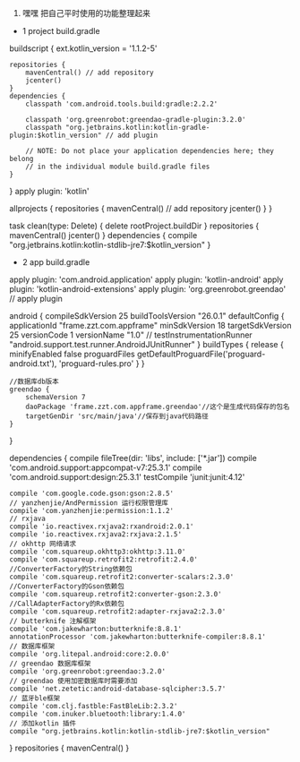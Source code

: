1. 嘿嘿
把自己平时使用的功能整理起来


- 1 project build.gradle

buildscript {
    ext.kotlin_version = '1.1.2-5'

    repositories {
        mavenCentral() // add repository
        jcenter()
    }
    dependencies {
        classpath 'com.android.tools.build:gradle:2.2.2'

        classpath 'org.greenrobot:greendao-gradle-plugin:3.2.0'
        classpath "org.jetbrains.kotlin:kotlin-gradle-plugin:$kotlin_version" // add plugin

        // NOTE: Do not place your application dependencies here; they belong
        // in the individual module build.gradle files
    }
}
apply plugin: 'kotlin'

allprojects {
    repositories {
        mavenCentral() // add repository
        jcenter()
    }
}

task clean(type: Delete) {
    delete rootProject.buildDir
}
repositories {
    mavenCentral()
    jcenter()
}
dependencies {
    compile "org.jetbrains.kotlin:kotlin-stdlib-jre7:$kotlin_version"
}


- 2 app build.gradle

apply plugin: 'com.android.application'
apply plugin: 'kotlin-android'
apply plugin: 'kotlin-android-extensions'
apply plugin: 'org.greenrobot.greendao' // apply plugin

android {
    compileSdkVersion 25
    buildToolsVersion "26.0.1"
    defaultConfig {
        applicationId "frame.zzt.com.appframe"
        minSdkVersion 18
        targetSdkVersion 25
        versionCode 1
        versionName "1.0"
//        testInstrumentationRunner "android.support.test.runner.AndroidJUnitRunner"
    }
    buildTypes {
        release {
            minifyEnabled false
            proguardFiles getDefaultProguardFile('proguard-android.txt'), 'proguard-rules.pro'
        }
    }

    //数据库db版本
    greendao {
        schemaVersion 7
        daoPackage 'frame.zzt.com.appframe.greendao'//这个是生成代码保存的包名
        targetGenDir 'src/main/java'//保存到java代码路径
    }
}

dependencies {
    compile fileTree(dir: 'libs', include: ['*.jar'])
    compile 'com.android.support:appcompat-v7:25.3.1'
    compile 'com.android.support:design:25.3.1'
    testCompile 'junit:junit:4.12'

    compile 'com.google.code.gson:gson:2.8.5'
    // yanzhenjie/AndPermission 运行权限管理库
    compile 'com.yanzhenjie:permission:1.1.2'
    // rxjava
    compile 'io.reactivex.rxjava2:rxandroid:2.0.1'
    compile 'io.reactivex.rxjava2:rxjava:2.1.5'
    // okhttp 网络请求
    compile 'com.squareup.okhttp3:okhttp:3.11.0'
    compile 'com.squareup.retrofit2:retrofit:2.4.0'
    //ConverterFactory的String依赖包
    compile 'com.squareup.retrofit2:converter-scalars:2.3.0'
    //ConverterFactory的Gson依赖包
    compile 'com.squareup.retrofit2:converter-gson:2.3.0'
    //CallAdapterFactory的Rx依赖包
    compile 'com.squareup.retrofit2:adapter-rxjava2:2.3.0'
    // butterknife 注解框架
    compile 'com.jakewharton:butterknife:8.8.1'
    annotationProcessor 'com.jakewharton:butterknife-compiler:8.8.1'
    // 数据库框架
    compile 'org.litepal.android:core:2.0.0'
    // greendao 数据库框架
    compile 'org.greenrobot:greendao:3.2.0'
    // greendao 使用加密数据库时需要添加
    compile 'net.zetetic:android-database-sqlcipher:3.5.7'
    // 蓝牙ble框架
    compile 'com.clj.fastble:FastBleLib:2.3.2'
    compile 'com.inuker.bluetooth:library:1.4.0'
    // 添加kotlin 插件
    compile "org.jetbrains.kotlin:kotlin-stdlib-jre7:$kotlin_version"
}
repositories {
    mavenCentral()
}
